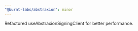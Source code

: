 ```yaml
---
"@burnt-labs/abstraxion": minor
---
```


Refactored useAbstraxionSigningClient for better performance.
